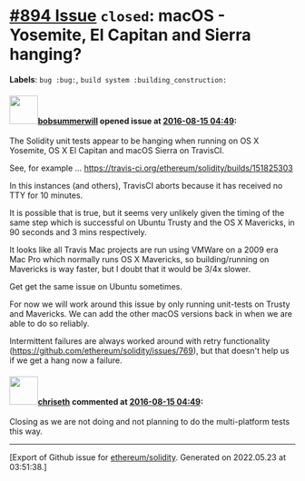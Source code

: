 # [\#894 Issue](https://github.com/ethereum/solidity/issues/894) `closed`: macOS - Yosemite, El Capitan and Sierra hanging?
**Labels**: `bug :bug:`, `build system :building_construction:`


#### <img src="https://avatars.githubusercontent.com/u/3788156?u=f379551fa667ddb096e1ea2ef248d16e7461b1c3&v=4" width="50">[bobsummerwill](https://github.com/bobsummerwill) opened issue at [2016-08-15 04:49](https://github.com/ethereum/solidity/issues/894):

The Solidity unit tests appear to be hanging when running on OS X Yosemite, OS X El Capitan and macOS Sierra on TravisCI.

See, for example ... https://travis-ci.org/ethereum/solidity/builds/151825303

In this instances (and others), TravisCI aborts because it has received no TTY for 10 minutes.

It is possible that is true, but it seems very unlikely given the timing of the same step which is successful on Ubuntu Trusty and the OS X Mavericks, in 90 seconds and 3 mins respectively.

It looks like all Travis Mac projects are run using VMWare on a 2009 era Mac Pro which normally runs OS X Mavericks, so building/running on Mavericks is way faster, but I doubt that it would be 3/4x slower.

Get get the same issue on Ubuntu sometimes.

For now we will work around this issue by only running unit-tests on Trusty and Mavericks.   We can add the other macOS versions back in when we are able to do so reliably.

Intermittent failures are always worked around with retry functionality (https://github.com/ethereum/solidity/issues/769), but that doesn't help us if we get a hang now a failure.


#### <img src="https://avatars.githubusercontent.com/u/9073706?v=4" width="50">[chriseth](https://github.com/chriseth) commented at [2016-08-15 04:49](https://github.com/ethereum/solidity/issues/894#issuecomment-283138816):

Closing as we are not doing and not planning to do the multi-platform tests this way.


-------------------------------------------------------------------------------



[Export of Github issue for [ethereum/solidity](https://github.com/ethereum/solidity). Generated on 2022.05.23 at 03:51:38.]
